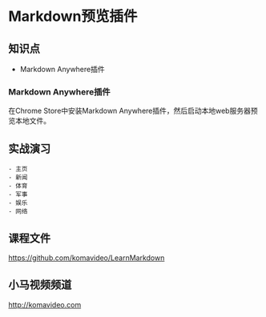 Markdown预览插件
===============

## 知识点

* Markdown Anywhere插件

### Markdown Anywhere插件

在Chrome Store中安装Markdown Anywhere插件，然后启动本地web服务器预览本地文件。

## 实战演习

~~~
- 主页
- 新闻
- 体育
- 军事
- 娱乐
- 网络
~~~

## 课程文件

https://github.com/komavideo/LearnMarkdown

## 小马视频频道

http://komavideo.com
